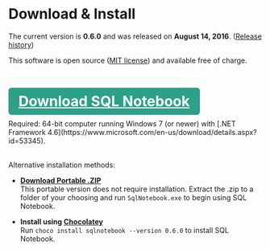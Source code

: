 # Download & Install

The current version is **0.6.0** and was released on **August 14, 2016**.  ([Release history](https://github.com/electroly/sqlnotebook/releases))

This software is open source ([MIT license](license.html)) and available free of charge.
<br><br>

<h1><a href="install/SQLNotebook_0_6_0.msi" style="background: #2ca089; color: white; padding: 10px; padding-left: 20px; padding-right: 20px; border-radius: 6px;">Download SQL Notebook</a></h1>
Required: 64-bit computer running Windows 7 (or newer) with [.NET Framework 4.6](https://www.microsoft.com/en-us/download/details.aspx?id=53345).
<br><br>

Alternative installation methods:

- **[Download Portable .ZIP](install/SQLNotebook_0_6_0.zip)**    
This portable version does not require installation.  Extract the .zip to a folder of your choosing and run `SqlNotebook.exe` to begin using SQL Notebook.

- **Install using [Chocolatey](https://chocolatey.org/packages/sqlnotebook)**    
Run `choco install sqlnotebook --version 0.6.0` to install SQL Notebook.
